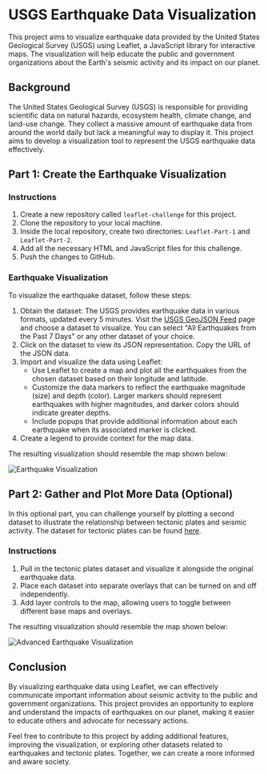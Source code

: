 # USGS Earthquake Data Visualization

This project aims to visualize earthquake data provided by the United States Geological Survey (USGS) using Leaflet, a JavaScript library for interactive maps. The visualization will help educate the public and government organizations about the Earth's seismic activity and its impact on our planet.

## Background

The United States Geological Survey (USGS) is responsible for providing scientific data on natural hazards, ecosystem health, climate change, and land-use change. They collect a massive amount of earthquake data from around the world daily but lack a meaningful way to display it. This project aims to develop a visualization tool to represent the USGS earthquake data effectively.

## Part 1: Create the Earthquake Visualization

### Instructions

1. Create a new repository called `leaflet-challenge` for this project.
2. Clone the repository to your local machine.
3. Inside the local repository, create two directories: `Leaflet-Part-1` and `Leaflet-Part-2`.
4. Add all the necessary HTML and JavaScript files for this challenge.
5. Push the changes to GitHub.

### Earthquake Visualization

To visualize the earthquake dataset, follow these steps:

1. Obtain the dataset: The USGS provides earthquake data in various formats, updated every 5 minutes. Visit the [USGS GeoJSON Feed](https://earthquake.usgs.gov/earthquakes/feed/v1.0/geojson.php) page and choose a dataset to visualize. You can select "All Earthquakes from the Past 7 Days" or any other dataset of your choice.
2. Click on the dataset to view its JSON representation. Copy the URL of the JSON data.
3. Import and visualize the data using Leaflet:
   - Use Leaflet to create a map and plot all the earthquakes from the chosen dataset based on their longitude and latitude.
   - Customize the data markers to reflect the earthquake magnitude (size) and depth (color). Larger markers should represent earthquakes with higher magnitudes, and darker colors should indicate greater depths.
   - Include popups that provide additional information about each earthquake when its associated marker is clicked.
4. Create a legend to provide context for the map data.

The resulting visualization should resemble the map shown below:

![Earthquake Visualization](images/earthquake_visualization.png)

## Part 2: Gather and Plot More Data (Optional)

In this optional part, you can challenge yourself by plotting a second dataset to illustrate the relationship between tectonic plates and seismic activity. The dataset for tectonic plates can be found [here](https://github.com/fraxen/tectonicplates).

### Instructions

1. Pull in the tectonic plates dataset and visualize it alongside the original earthquake data.
2. Place each dataset into separate overlays that can be turned on and off independently.
3. Add layer controls to the map, allowing users to toggle between different base maps and overlays.

The resulting visualization should resemble the map shown below:

![Advanced Earthquake Visualization](images/advanced_earthquake_visualization.png)

## Conclusion

By visualizing earthquake data using Leaflet, we can effectively communicate important information about seismic activity to the public and government organizations. This project provides an opportunity to explore and understand the impacts of earthquakes on our planet, making it easier to educate others and advocate for necessary actions.

Feel free to contribute to this project by adding additional features, improving the visualization, or exploring other datasets related to earthquakes and tectonic plates. Together, we can create a more informed and aware society.
